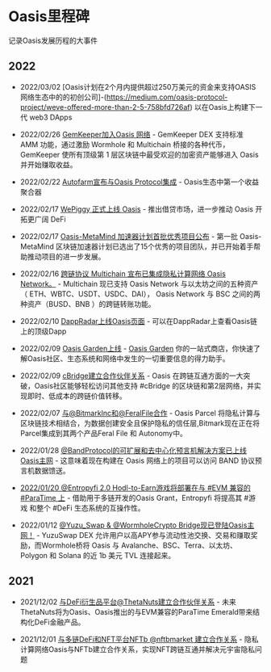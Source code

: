 # Oasis里程碑

记录Oasis发展历程的大事件

## 2022
- 2022/03/02 [Oasis计划在2个月内提供超过250万美元的资金来支持OASIS网络生态中的的初创公司]-(https://medium.com/oasis-protocol-project/weve-offered-more-than-2-5-758bfd726af)
以在Oasis上构建下一代 web3 DApps
- 2022/02/26 [GemKeeper加入Oasis 网络](https://medium.com/@OasisNetworkCN/gemkeeper%E5%8A%A0%E5%85%A5oasis-%E7%BD%91%E7%BB%9C-%E8%BF%9B%E4%B8%80%E6%AD%A5%E6%8E%A8%E5%8A%A8defi%E5%8F%91%E5%B1%95-366e5be84f66) - GemKeeper DEX 支持标准 AMM 功能，通过激励 Wormhole 和 Multichain 桥接的各种代币，GemKeeper 使所有顶级第 1 层区块链中最受欢迎的加密资产能够进入 Oasis 并开始赚取收益。
- 2022/02/22 [Autofarm宣布与Oasis Protocol集成](https://medium.com/autofarm-network/autofarm-integrates-with-oasis-protocol-d7b1369bc605) - Oasis生态中第一个收益聚合器

- 2022/02/17 [WePiggy 正式上线 Oasis](https://medium.com/@OasisNetworkCN/wepiggy-%E6%AD%A3%E5%BC%8F%E4%B8%8A%E7%BA%BF-oasis-%E6%8E%A8%E5%87%BA%E5%80%9F%E8%B4%B7%E5%B8%82%E5%9C%BA-%E8%BF%9B%E4%B8%80%E6%AD%A5%E6%8E%A8%E5%8A%A8-oasis-%E5%BC%80%E6%8B%93%E6%9B%B4%E5%B9%BF%E9%98%94-defi-1bbdec9f1278) - 推出借贷市场，进一步推动 Oasis 开拓更广阔 DeFi

- 2022/02/17 [Oasis-MetaMind 加速器计划首批优秀项目公布](https://medium.com/@OasisNetworkCN/oasis-metamind-%E5%8A%A0%E9%80%9F%E5%99%A8%E8%AE%A1%E5%88%92%E9%A6%96%E6%89%B9%E4%BC%98%E7%A7%80%E9%A1%B9%E7%9B%AE%E5%85%AC%E5%B8%83-d814a9a18d7d) - 第一批 Oasis-MetaMind 区块链加速器计划已选出了15个优秀的项目团队，并已开始着手帮助推动项目的进一步发展。

- 2022/02/16 [跨链协议 Multichain 宣布已集成隐私计算网络 Oasis Network。](https://twitter.com/OasisNetwork_CN/status/1493958265298092036) - Multichain 现已支持 Oasis Network 与以太坊之间的五种资产（ ETH、WBTC、USDT、USDC、DAI）， Oasis Network 与 BSC 之间的两种资产（BUSD、BNB ）的跨链转账功能。

- 2022/02/10 [DappRadar上线Oasis页面](https://twitter.com/OasisNetwork_CN/status/1491629826540654600) - 可以在DappRadar上查看Oasis链上的顶级Dapp

- 2022/02/09 [Oasis Garden上线](https://twitter.com/OasisProtocol/status/1491110616542871552) - [Oasis Garden](https://oasisrose.garden/) 你的一站式商店，你快速了解Oasis社区、生态系统和网络中发生的一切重要信息的得力助手。

- 2022/02/09 [cBridge建立合作伙伴关系](https://twitter.com/OasisNetwork_CN/status/1491240515760984064) - Oasis 在跨链互通方面的一大突破，Oasis社区能够轻松访问其他支持 #cBridge 的区块链和第2层网络，并实现即时、低成本的跨链价值转移。

- 2022/02/07 [与@BitmarkInc和@FeralFile合作](https://twitter.com/OasisNetwork_CN/status/1490700223223517189) - Oasis Parcel 将隐私计算与区块链技术相结合，为数据创建安全且保护隐私的信任层,Bitmark现在正在将 Parcel集成到其两个产品Feral File 和 Autonomy中。

- 2022/01/28 [@BandProtocol的可扩展和去中心化预言机解决方案已上线Oasis主网](https://twitter.com/OasisNetwork_CN/status/1487037217742622726) - 这意味着现在构建在 Oasis 网络上的项目可以访问 BAND 协议预言机数据馈送。

- [2022/01/20 @Entropyfi 2.0 Hodl-to-Earn游戏将部署在与 #EVM 兼容的 #ParaTime 上](https://twitter.com/OasisNetwork_CN/status/1484130762643308548) - 借助用于多链开发的Oasis Grant，Entropyfi 将提高其 #游戏 和整个 #DeFi 生态系统的互操作性。

- 2022/01/12 [@Yuzu_Swap & @WormholeCrypto Bridge现已登陆Oasis主网！](https://twitter.com/OasisNetwork_CN/status/1482307503308566533) - YuzuSwap DEX 允许用户以高APY参与流动性池交换、交易和赚取奖励，而Wormhole桥将 Oasis 与 Avalanche、BSC、Terra、以太坊、Polygon 和 Solana 的近 1b 美元 TVL 连接起来。

## 2021

- 2021/12/02 [与DeFi衍生品平台@ThetaNuts建立合作伙伴关系](https://twitter.com/OasisNetwork_CN/status/1469216249993658380) - 未来ThetaNuts将为Oasis、Oasis推出的与EVM兼容的ParaTime Emerald带来结构化DeFi金融产品。

- 2021/12/01 [与多链DeFi和NFT平台NFTb @nftbmarket 建立合作关系](https://twitter.com/OasisNetwork_CN/status/1466356099917832198) - 隐私计算网络Oasis与NFTb建立合作关系，实现NFT跨链互通并解决元宇宙隐私问题
